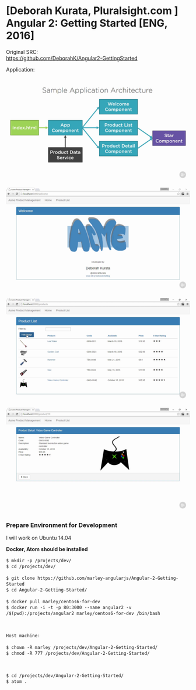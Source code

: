 # [Deborah Kurata, Pluralsight.com ] Angular 2: Getting Started [ENG, 2016]

Original SRC:  
https://github.com/DeborahK/Angular2-GettingStarted


Application:

![Application](/img/pic1.png?raw=true)

![Application](/img/pic2.png?raw=true)

![Application](/img/pic3.png?raw=true)

![Application](/img/pic4.png?raw=true)


### Prepare Environment for Development

I will work on Ubuntu 14.04

**Docker, Atom should be installed**

    $ mkdir -p /projects/dev/
    $ cd /projects/dev/

    $ git clone https://github.com/marley-angularjs/Angular-2-Getting-Started
    $ cd Angular-2-Getting-Started/

    $ docker pull marley/centos6-for-dev
    $ docker run -i -t -p 80:3000 --name angular2 -v /$(pwd):/projects/angular2 marley/centos6-for-dev /bin/bash


<br/>

    Host machine:

    $ chown -R marley /projects/dev/Angular-2-Getting-Started/
    $ chmod -R 777 /projects/dev/Angular-2-Getting-Started/

<br/>

    $ cd /projects/dev/Angular-2-Getting-Started/
    $ atom .
